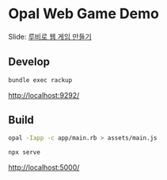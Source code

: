 # Opal Web Game Demo

Slide: [루비로 웹 게임 만들기](http://j.mp/2IFwvRn)

## Develop

```bash
bundle exec rackup
```

<http://localhost:9292/>

## Build

```bash
opal -Iapp -c app/main.rb > assets/main.js

npx serve
```

<http://localhost:5000/>
